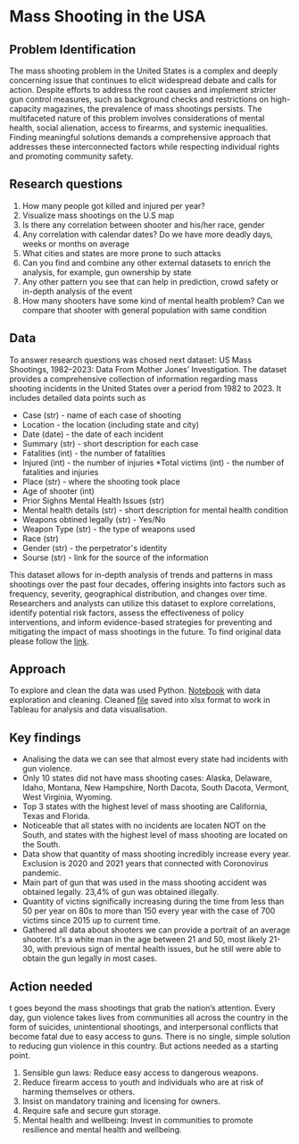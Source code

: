 # Mass Shooting in the USA 
## Problem Identification
The mass shooting problem in the United States is a complex and deeply concerning issue that continues to elicit widespread debate and calls for action.  Despite efforts to address the root causes and implement stricter gun control measures, such as background checks and restrictions on high-capacity magazines, the prevalence of mass shootings persists. The multifaceted nature of this problem involves considerations of mental health, social alienation, access to firearms, and systemic inequalities. Finding meaningful solutions demands a comprehensive approach that addresses these interconnected factors while respecting individual rights and promoting community safety.

## Research questions
1. How many people got killed and injured per year?
2. Visualize mass shootings on the U.S map
3. Is there any correlation between shooter and his/her race, gender
4. Any correlation with calendar dates? Do we have more deadly days, weeks or months on average
5. What cities and states are more prone to such attacks
6. Can you find and combine any other external datasets to enrich the analysis, for example, gun ownership by state
7. Any other pattern you see that can help in prediction, crowd safety or in-depth analysis of the event
8. How many shooters have some kind of mental health problem? Can we compare that shooter with general population with same condition

## Data
To answer research questions was chosed next dataset: US Mass Shootings, 1982–2023: Data From Mother Jones’ Investigation.
The dataset provides a comprehensive collection of information regarding mass shooting incidents in the United States over a period from 1982 to 2023. It includes detailed data points such as 
* Case (str) - name of each case of shooting
* Location - the location (including state and city)
* Date (date) - the date of each incident
* Summary (str) - short description for each case
* Fatalities (int) - the number of fatalities
* Injured (int) - the number of injuries
*Total victims (int) - the number of fatalities and injuries
* Place (str) - where the shooting took place
* Age of shooter (int) 
* Prior Sighns Mental Health Issues (str) 
* Mental health details (str) - short description for mental health condition
* Weapons obtined legally (str) - Yes/No
* Weapon Type (str) - the type of weapons used
* Race (str)
* Gender (str) - the perpetrator's identity
* Sourse (str) - link for the source of the information

This dataset allows for in-depth analysis of trends and patterns in mass shootings over the past four decades, offering insights into factors such as frequency, severity, geographical distribution, and changes over time. Researchers and analysts can utilize this dataset to explore correlations, identify potential risk factors, assess the effectiveness of policy interventions, and inform evidence-based strategies for preventing and mitigating the impact of mass shootings in the future. To find original data please follow the [link](https://www.motherjones.com/politics/2012/12/mass-shootings-mother-jones-full-data/).

## Approach
To explore and clean the data was used Python. [Notebook](https://github.com/Yulia-Sych/ELO-MIT-project/blob/main/Mass_shooting_US_data_preparation.ipynb) with data exploration and cleaning. Cleaned [file](https://github.com/Yulia-Sych/ELO-MIT-project/blob/main/Mass_shooting_US_cleaned.xlsx) saved into xlsx format to work in Tableau for analysis and data visualisation.

## Key findings

* Analising the data we can see that almost every state had incidents with gun violence. 
* Only 10 states did not have mass shooting cases: Alaska, Delaware, Idaho, Montana, New Hampshire, North Dacota, South Dacota, Vermont, West Virginia, Wyoming.
* Top 3 states with the highest level of mass shooting are California, Texas and Florida. 
* Noticeable that all states with no incidents are locaten NOT on the South, and states with the highest level of mass shooting are located on the South. 
* Data show that quantity of mass shooting incredibly increase every year. Exclusion is 2020 and 2021 years that connected with Coronovirus pandemic.
* Main part of gun that was used in the mass shooting accident was obtained legally. 23,4% of gun was obtained illegally.
* Quantity of victins significally increasing during the time from less than 50 per year on 80s to more than 150 every year with the case of 700 victims since 2015 up to current time.
* Gathered all data about shooters we can provide a portrait of an average shooter. It's a white man in the age between 21 and 50, most likely 21-30, with previous sign of mental health issues, but he still were able to obtain the gun legally in most cases.

## Action needed
t goes beyond the mass shootings that grab the nation’s attention. Every day, gun violence takes lives from communities all across the country in the form of suicides, unintentional shootings, and interpersonal conflicts that become fatal due to easy access to guns.
There is no single, simple solution to reducing gun violence in this country. But actions needed as a starting point.

1. Sensible gun laws: Reduce easy access to dangerous weapons.
2. Reduce firearm access to youth and individuals who are at risk of harming themselves or others.
3. Insist on mandatory training and licensing for owners.
4. Require safe and secure gun storage.
5. Mental health and wellbeing: Invest in communities to promote resilience and mental health and wellbeing.

